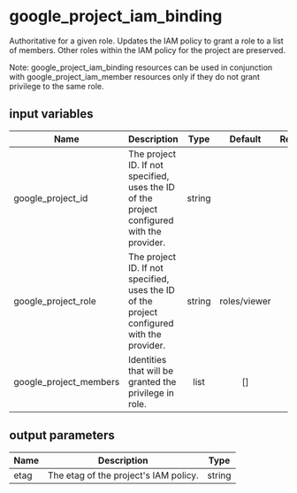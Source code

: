 # google_project_iam_binding

Authoritative for a given role. Updates the IAM policy to grant a role to a list of members. Other roles within the IAM policy for the project are preserved.

Note: google_project_iam_binding resources can be used in conjunction with google_project_iam_member resources only if they do not grant privilege to the same role.

## input variables

| Name | Description | Type | Default | Required |
|------|-------------|:----:|:-----:|:-----:|
|google_project_id|The project ID. If not specified, uses the ID of the project configured with the provider.|string||Yes|
|google_project_role|The project ID. If not specified, uses the ID of the project configured with the provider.|string|roles/viewer|No|
|google_project_members|Identities that will be granted the privilege in role.|list|[]|No|

## output parameters

| Name | Description | Type |
|------|-------------|:----:|
|etag|The etag of the project's IAM policy.|string|